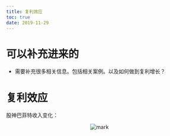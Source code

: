 ```yaml
---
title: 复利效应
toc: true
date: 2019-11-29
---
```

# 可以补充进来的

- 需要补充很多相关信息。包括相关案例。以及如何做到复利增长？

# 复利效应

股神巴菲特收入变化：

<center>

![mark](http://images.iterate.site/blog/image/20191127/jNwhxtlQohRU.png?imageslim)

</center>
